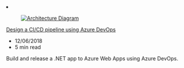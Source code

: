 <!-- Thie file is automatically generated by build/architectures/build_index.py.  Any updates will be lost. -->
<li class="grid-item item-column" data-categories="Developer Tools DevOps Web Featured ">
<article class="card">
    <div class="card-header has-margin-bottom-none" aria-hidden="true">
        <figure class="image diagram has-height-175 has-overflow-hidden level">
            <a href="/azure/architecture/example-scenario/apps/devops-dotnet-webapp"><img src="/azure/architecture/browse/thumbs/devops-dotnet-webapp.png" class="diagram" alt="Architecture Diagram" data-linktype="relative-path"></a>
        </figure>
    </div>
    <div class="card-content">
        <a class="card-content-title has-margin-top-none" href="/azure/architecture/example-scenario/apps/devops-dotnet-webapp">
            <p>Design a CI/CD pipeline using Azure DevOps</p>
        </a>
        <ul class="card-content-metadata">
            <li>12/06/2018</li>
            <li>5 min read</li>
        </ul>
        <p class="card-content-description">Build and release a .NET app to Azure Web Apps using Azure DevOps.</p>
        <div class="bottom-to-top-fade is-hidden-mobile"></div>
    </div>
</article>
</li>
